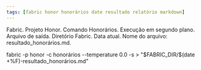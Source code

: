 ```yaml
---
tags: [fabric honor honorários date resultado relatório markdown]
---
```

    
<div class="ementa-bloco">
Fabric. Projeto Honor. Comando Honorários. Execução em segundo plano. Arquivo de saída. Diretório Fabric. Data atual. Nome do arquivo: resultado_honorários.md.
</div>

fabric -p honor -c honorários --temperature 0.0 -s > \"\$FABRIC_DIR/$(date +%F)-resultado_honorários.md\"

